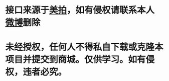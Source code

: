 # 接口来源于[美拍](http://www.meipai.com/)，如有侵权请联系本人[微博](http://weibo.com/Androllen)删除  
# 未经授权，任何人不得私自下载或克隆本项目并提交到商城。仅供学习。如有侵权，违者必究。
